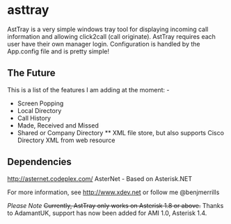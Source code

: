 asttray
=======
AstTray is a very simple windows tray tool for displaying incoming call information and allowing click2call (call originate).
AstTray requires each user have their own manager login. Configuration is handled by the App.config file and is pretty simple!

## The Future
This is a list of the features I am adding at the moment: -
* Screen Popping
* Local Directory
* Call History
 * Made, Received and Missed
* Shared or Company Directory
** XML file store, but also supports Cisco Directory XML from web resource

## Dependencies
http://asternet.codeplex.com/ AsterNet - Based on Asterisk.NET

For more information, see http://www.xdev.net or follow me @benjmerrills

*Please Note* ~~Currently, AstTray only works on Asterisk 1.8 or above.~~
Thanks to AdamantUK, support has now been added for AMI 1.0, Asterisk 1.4.
